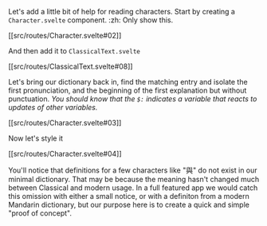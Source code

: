 Let's add a little bit of help for reading characters. Start by creating a `Character.svelte` component. :zh: Only show this.

[[src/routes/Character.svelte#02]]

And then add it to `ClassicalText.svelte`

[[src/routes/ClassicalText.svelte#08]]

Let's bring our dictionary back in, find the matching entry and isolate the first pronunciation, and the beginning of the first explanation but without punctuation. *You should know that the `$:` indicates a variable that reacts to updates of other variables.*

[[src/routes/Character.svelte#03]]

Now let's style it

[[src/routes/Character.svelte#04]]

You'll notice that definitions for a few characters like "與" do not exist in our minimal dictionary. That may be because the meaning hasn't changed much between Classical and modern usage. In a full featured app we would catch this omission with either a small notice, or with a definiton from a modern Mandarin dictionary, but our purpose here is to create a quick and simple "proof of concept".

